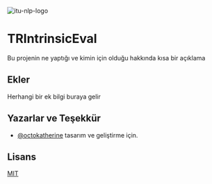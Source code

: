 
![itu-nlp-logo](https://github.com/swarm-nlp/TRIntrinsicEval/assets/72564135/b1a2e1da-45e4-4b29-bd22-e3b5a51791ce)

    
# TRIntrinsicEval

Bu projenin ne yaptığı ve kimin için olduğu hakkında kısa bir açıklama


## Ekler

Herhangi bir ek bilgi buraya gelir
## Yazarlar ve Teşekkür

- [@octokatherine](https://www.github.com/octokatherine) tasarım ve geliştirme için.

  
## Lisans

[MIT](https://choosealicense.com/licenses/mit/)

  
